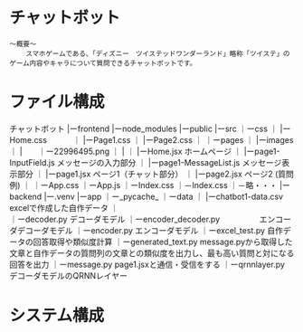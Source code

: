 # チャットボット
    ～概要～
        スマホゲームである、「ディズニー　ツイステッドワンダーランド」略称「ツイステ」のゲーム内容やキャラについて質問できるチャットボットです。

# ファイル構成
チャットボット
    |ーfrontend
            |ーnode_modules
            |ーpublic
            |ーsrc
                ｜ーcss
                ｜  |ーHome.css　　　
                ｜  |ーPage1.css
                ｜  |ーPage2.css
                ｜
                ｜ーpages
                ｜  |ーimages
                ｜  |　　｜ー22996495.png
                ｜  |
                ｜  |ーHome.jsx                ホームページ
                ｜  |ーpage1-InputField.js     メッセージの入力部分
                ｜  |ーpage1-MessageList.js    メッセージ表示部分
                ｜  |ーpage1.jsx               ページ1（チャット部分）
                ｜  |ーpage2.jsx               ページ2  (質問例)
                ｜
                ｜ーApp.css
                ｜ーApp.js
                ｜ーIndex.css
                ｜－Index.css
                ｜－略・・・
    |ーbackend
            |ー.venv
            |ーapp
                ｜ー_pycache_
                ｜ーdata
                ｜  |ーchatbot1-data.csv       excelで作成した自作データ
                ｜  
                ｜ーdecoder.py                 デコーダモデル
                ｜ーencoder_decoder.py　　　　　エンコーダデコーダモデル
                ｜ーencoder.py                 エンコーダモデル
                ｜ーexcel_test.py              自作データの回答取得や類似度計算
                ｜ーgenerated_text.py          message.pyから取得した文章と自作データの質問列の文章との類似度を出力し、最も高い質問と対になる回答を出力
                ｜ーmessage.py                 page1.jsxと通信・受信をする
                ｜ーqrnnlayer.py               デコーダモデルのQRNNレイヤー


# システム構成
